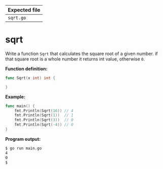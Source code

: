 | Expected file        |
| ---------------------|
| `sqrt.go`            |

# sqrt


Write a function `Sqrt` that calculates the square root of a given number. if that square root is a whole number it returns int value, otherwise `0`.

**Function definition:**

```go
func Sqrt(x int) int {

}
```

**Example:**

```go
func main() {
    fmt.Println(Sqrt(16)) // 4
    fmt.Println(Sqrt(1))  // 1
    fmt.Println(Sqrt(3))  // 0
    fmt.Println(Sqrt(-4)) // 0
}
```

**Program output:**

```sh
$ go run main.go
4
0
$
```
